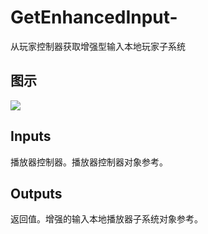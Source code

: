 # GetEnhancedInput-

从玩家控制器获取增强型输入本地玩家子系统

## 图示

![]($-20221218-20295769.png)

## Inputs

播放器控制器。播放器控制器对象参考。  

## Outputs

返回值。增强的输入本地播放器子系统对象参考。
